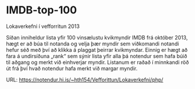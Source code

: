 IMDB-top-100
============

Lokaverkefni í vefforritun 2013

Síðan inniheldur lista yfir 100 vinsælustu kvikmyndir IMDB frá október 2013, hægt er að búa til notanda 
og velja þær myndir sem viðkomandi notandi hefur séð með því að klikka á plaggat þeirrar kvikmyndar. 
Einnig er hægt að fara á undirsíðuna „rank“ sem sýnir lista yfir alla þá notendur sem hafa búið til aðgang 
og merkt við einhverjar myndir. Listanum er raðað í minnkandi röð út frá því hvað notendur hafa merkt 
við margar myndir.

URL: https://notendur.hi.is/~hth154/Vefforittun/Lokaverkefni/php/
